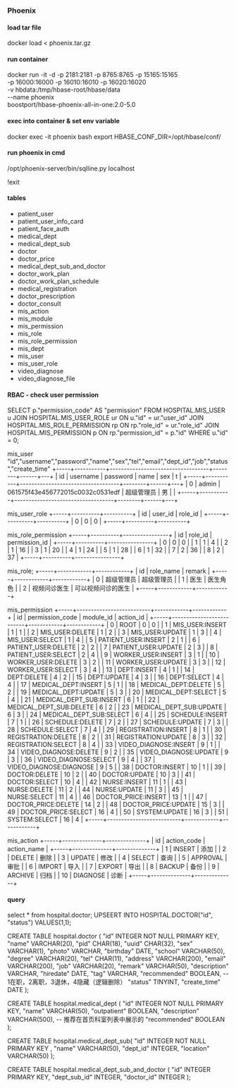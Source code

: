 ### Phoenix

#### load tar file
docker load < phoenix.tar.gz

#### run container
docker run -it -d -p 2181:2181 -p 8765:8765 -p 15165:15165 \
-p 16000:16000 -p 16010:16010 -p 16020:16020 \
-v hbdata:/tmp/hbase-root/hbase/data \
--name phoenix \
boostport/hbase-phoenix-all-in-one:2.0-5.0

#### exec into container & set env variable
docker exec -it phoenix bash
export HBASE_CONF_DIR=/opt/hbase/conf/

#### run phoenix in cmd
/opt/phoenix-server/bin/sqlline.py localhost

!exit

#### tables
- patient_user
- patient_user_info_card
- patient_face_auth
- medical_dept
- medical_dept_sub
- doctor
- doctor_price
- medical_dept_sub_and_doctor
- doctor_work_plan
- doctor_work_plan_schedule
- medical_registration
- doctor_prescription
- doctor_consult
- mis_action
- mis_module
- mis_permission
- mis_role
- mis_role_permission
- mis_dept
- mis_user
- mis_user_role
- video_diagnose
- video_diagnose_file

#### RBAC - check user permission

SELECT p."permission_code" AS "permission"
FROM HOSPITAL.MIS_USER u
JOIN HOSPITAL.MIS_USER_ROLE ur ON u."id" = ur."user_id"
JOIN HOSPITAL.MIS_ROLE_PERMISSION rp ON rp."role_id" = ur."role_id"
JOIN HOSPITAL.MIS_PERMISSION p ON rp."permission_id" = p."id"
WHERE u."id" = 0;


mis_user
"id","username","password","name","sex","tel","email","dept_id","job","status","create_time"
+-----+-----------+-----------------------------------+--------+------+---+
| id  | username  |             password              |  name  | sex  | t |
+-----+-----------+-----------------------------------+--------+------+---+
| 0   | admin     | 061575f43e456772015c0032c0531edf  | 超级管理员  | 男    |   |
+-----+-----------+-----------------------------------+--------+------+---+


mis_user_role
+-----+----------+----------+
| id  | user_id  | role_id  |
+-----+----------+----------+
| 0   | 0        | 0        |
+-----+----------+----------+


mis_role_permission
+-----+----------+----------------+
| id  | role_id  | permission_id  |
+-----+----------+----------------+
| 0   | 0        | 0              |
| 1   | 1        | 4              |
| 2   | 1        | 16             |
| 3   | 1        | 20             |
| 4   | 1        | 24             |
| 5   | 1        | 28             |
| 6   | 1        | 32             |
| 7   | 2        | 36             |
| 8   | 2        | 37             |
+-----+----------+----------------+


mis_role;
+-----+------------+------------+
| id  | role_name  |   remark   |
+-----+------------+------------+
| 0   | 超级管理员      | 超级管理员      |
| 1   | 医生           | 医生角色       |
| 2   | 视频问诊医生     | 可以视频问诊的医生  |
+-----+------------+------------+


mis_permission
+-----+--------------------------+------------+------------+
| id  |     permission_code      | module_id  | action_id  |
+-----+--------------------------+------------+------------+
| 0   | ROOT                     | 0          | 0          |
| 1   | MIS_USER:INSERT          | 1          | 1          |
| 2   | MIS_USER:DELETE          | 1          | 2          |
| 3   | MIS_USER:UPDATE          | 1          | 3          |
| 4   | MIS_USER:SELECT          | 1          | 4          |
| 5   | PATIENT_USER:INSERT      | 2          | 1          |
| 6   | PATIENT_USER:DELETE      | 2          | 2          |
| 7   | PATIENT_USER:UPDATE      | 2          | 3          |
| 8   | PATIENT_USER:SELECT      | 2          | 4          |
| 9   | WORKER_USER:INSERT       | 3          | 1          |
| 10  | WORKER_USER:DELETE       | 3          | 2          |
| 11  | WORKER_USER:UPDATE       | 3          | 3          |
| 12  | WORKER_USER:SELECT       | 3          | 4          |
| 13  | DEPT:INSERT              | 4          | 1          |
| 14  | DEPT:DELETE              | 4          | 2          |
| 15  | DEPT:UPDATE              | 4          | 3          |
| 16  | DEPT:SELECT              | 4          | 4          |
| 17  | MEDICAL_DEPT:INSERT      | 5          | 1          |
| 18  | MEDICAL_DEPT:DELETE      | 5          | 2          |
| 19  | MEDICAL_DEPT:UPDATE      | 5          | 3          |
| 20  | MEDICAL_DEPT:SELECT      | 5          | 4          |
| 21  | MEDICAL_DEPT_SUB:INSERT  | 6          | 1          |
| 22  | MEDICAL_DEPT_SUB:DELETE  | 6          | 2          |
| 23  | MEDICAL_DEPT_SUB:UPDATE  | 6          | 3          |
| 24  | MEDICAL_DEPT_SUB:SELECT  | 6          | 4          |
| 25  | SCHEDULE:INSERT          | 7          | 1          |
| 26  | SCHEDULE:DELETE          | 7          | 2          |
| 27  | SCHEDULE:UPDATE          | 7          | 3          |
| 28  | SCHEDULE:SELECT          | 7          | 4          |
| 29  | REGISTRATION:INSERT      | 8          | 1          |
| 30  | REGISTRATION:DELETE      | 8          | 2          |
| 31  | REGISTRATION:UPDATE      | 8          | 3          |
| 32  | REGISTRATION:SELECT      | 8          | 4          |
| 33  | VIDEO_DIAGNOSE:INSERT    | 9          | 1          |
| 34  | VIDEO_DIAGNOSE:DELETE    | 9          | 2          |
| 35  | VIDEO_DIAGNOSE:UPDATE    | 9          | 3          |
| 36  | VIDEO_DIAGNOSE:SELECT    | 9          | 4          |
| 37  | VIDEO_DIAGNOSE:DIAGNOSE  | 9          | 5          |
| 38  | DOCTOR:INSERT            | 10         | 1          |
| 39  | DOCTOR:DELETE            | 10         | 2          |
| 40  | DOCTOR:UPDATE            | 10         | 3          |
| 41  | DOCTOR:SELECT            | 10         | 4          |
| 42  | NURSE:INSERT             | 11         | 1          |
| 43  | NURSE:DELETE             | 11         | 2          |
| 44  | NURSE:UPDATE             | 11         | 3          |
| 45  | NURSE:SELECT             | 11         | 4          |
| 46  | DOCTOR_PRICE:INSERT      | 13         | 1          |
| 47  | DOCTOR_PRICE:DELETE      | 14         | 2          |
| 48  | DOCTOR_PRICE:UPDATE      | 15         | 3          |
| 49  | DOCTOR_PRICE:SELECT      | 16         | 4          |
| 50  | SYSTEM:UPDATE            | 16         | 3          |
| 51  | SYSTEM:SELECT            | 16         | 4          |
+-----+--------------------------+------------+------------+


mis_action
+-----+--------------+--------------+
| id  | action_code  | action_name  |
+-----+--------------+--------------+
| 1   | INSERT       | 添加           |
| 2   | DELETE       | 删除           |
| 3   | UPDATE       | 修改           |
| 4   | SELECT       | 查询           |
| 5   | APPROVAL     | 审批           |
| 6   | IMPORT       | 导入           |
| 7   | EXPORT       | 导出           |
| 8   | BACKUP       | 备份           |
| 9   | ARCHIVE      | 归档           |
| 10  | DIAGNOSE     | 诊断           |
+-----+--------------+--------------+


#### query

select * from hospital.doctor;
UPSEERT INTO HOSPITAL.DOCTOR("id", "status") VALUES(1,1);


CREATE TABLE hospital.doctor
(
    "id"          INTEGER NOT NULL PRIMARY KEY,
    "name"        VARCHAR(20),
    "pid"         CHAR(18),
    "uuid"        CHAR(32),
    "sex"         VARCHAR(1),
    "photo"       VARCHAR,
    "birthday"    DATE,
    "school"      VARCHAR(50),
    "degree"      VARCHAR(20),
    "tel"         CHAR(11),
    "address"     VARCHAR(200),
    "email"       VARCHAR(200),
    "job"         VARCHAR(20),
    "remark"      VARCHAR(50),
    "description" VARCHAR,
    "hiredate"    DATE,
    "tag"         VARCHAR,
    "recommended" BOOLEAN,
    -- 1在职，2离职，3退休，4隐藏（逻辑删除）
    "status" TINYINT,
    "create_time" DATE
);

CREATE TABLE hospital.medical_dept
(
    "id"          INTEGER NOT NULL PRIMARY KEY,
    "name"        VARCHAR(50),
    "outpatient"  BOOLEAN,
    "description" VARCHAR(500),
    --     推荐在首页科室列表中展示的
    "recommended" BOOLEAN
);

CREATE TABLE hospital.medical_dept_sub(
  "id" INTEGER NOT NULL PRIMARY KEY ,
  "name" VARCHAR(50),
  "dept_id" INTEGER,
  "location" VARCHAR(50)
);

CREATE TABLE hospital.medical_dept_sub_and_doctor
(
    "id"        INTEGER PRIMARY KEY,
    "dept_sub_id"   INTEGER,
    "doctor_id" INTEGER
);